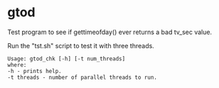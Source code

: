 # gtod

Test program to see if gettimeofday() ever returns a bad tv_sec value.

Run the "tst.sh" script to test it with three threads.

````
Usage: gtod_chk [-h] [-t num_threads]
where:
-h - prints help.
-t threads - number of parallel threads to run.
````
